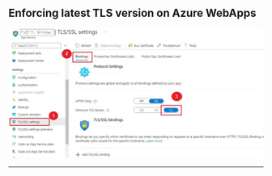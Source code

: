 
Enforcing latest TLS version on Azure WebApps
---
 ![Image](/Enforcing-latest-TLS-version-on-Azure-WebApps/media/Enforce_latest_TLS_version.jpg "icon")
 
 --- 
 
 
